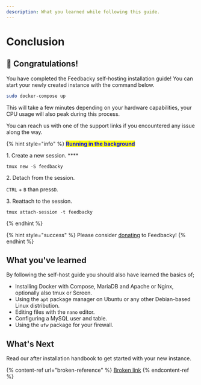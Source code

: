 ```yaml
---
description: What you learned while following this guide.
---
```


# Conclusion

## 🎉  Congratulations!

You have completed the Feedbacky self-hosting installation guide! You can start your newly created instance with the command below.

```bash
sudo docker-compose up
```

This will take a few minutes depending on your hardware capabilities, your CPU usage will also peak during this process.

You can reach us with one of the support links if you encountered any issue along the way.&#x20;

{% hint style="info" %}
<mark style="color:blue;">**Running in the background**</mark>

1\. Create a new session. ****&#x20;

```
tmux new -S feedbacky
```

2\. Detach from the session.

`CTRL` + `B` than press`D`.

3\. Reattach to the session.

```
tmux attach-session -t feedbacky
```
{% endhint %}

{% hint style="success" %}
Please consider [donating](../../project-overview/donating.md) to Feedbacky!
{% endhint %}

## What you've learned

By following the self-host guide you should also have learned the basics of;

* Installing Docker with Compose, MariaDB and Apache or Nginx, optionally also tmux or Screen.
* Using the `apt` package manager on Ubuntu or any other Debian-based Linux distribution.
* Editing files with the `nano` editor.
* Configuring a MySQL user and table.
* Using the `ufw` package for your firewall.

## What's Next

Read our after installation handbook to get started with your new instance.&#x20;

{% content-ref url="broken-reference" %}
[Broken link](broken-reference)
{% endcontent-ref %}
